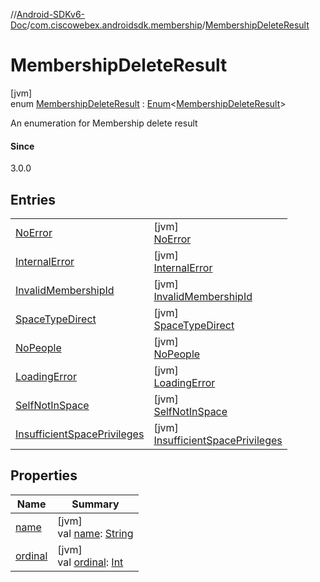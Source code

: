 //[Android-SDKv6-Doc](../../../index.md)/[com.ciscowebex.androidsdk.membership](../index.md)/[MembershipDeleteResult](index.md)

# MembershipDeleteResult

[jvm]\
enum [MembershipDeleteResult](index.md) : [Enum](https://kotlinlang.org/api/latest/jvm/stdlib/kotlin/-enum/index.html)&lt;[MembershipDeleteResult](index.md)&gt; 

An enumeration for Membership delete result

#### Since

3.0.0

## Entries

| | |
|---|---|
| [NoError](-no-error/index.md) | [jvm]<br>[NoError](-no-error/index.md) |
| [InternalError](-internal-error/index.md) | [jvm]<br>[InternalError](-internal-error/index.md) |
| [InvalidMembershipId](-invalid-membership-id/index.md) | [jvm]<br>[InvalidMembershipId](-invalid-membership-id/index.md) |
| [SpaceTypeDirect](-space-type-direct/index.md) | [jvm]<br>[SpaceTypeDirect](-space-type-direct/index.md) |
| [NoPeople](-no-people/index.md) | [jvm]<br>[NoPeople](-no-people/index.md) |
| [LoadingError](-loading-error/index.md) | [jvm]<br>[LoadingError](-loading-error/index.md) |
| [SelfNotInSpace](-self-not-in-space/index.md) | [jvm]<br>[SelfNotInSpace](-self-not-in-space/index.md) |
| [InsufficientSpacePrivileges](-insufficient-space-privileges/index.md) | [jvm]<br>[InsufficientSpacePrivileges](-insufficient-space-privileges/index.md) |

## Properties

| Name | Summary |
|---|---|
| [name](../../com.ciscowebex.androidsdk.team/-list-team-membership-result/-bad-request/index.md#-372974862%2FProperties%2F-411797461) | [jvm]<br>val [name](../../com.ciscowebex.androidsdk.team/-list-team-membership-result/-bad-request/index.md#-372974862%2FProperties%2F-411797461): [String](https://kotlinlang.org/api/latest/jvm/stdlib/kotlin/-string/index.html) |
| [ordinal](../../com.ciscowebex.androidsdk.team/-list-team-membership-result/-bad-request/index.md#-739389684%2FProperties%2F-411797461) | [jvm]<br>val [ordinal](../../com.ciscowebex.androidsdk.team/-list-team-membership-result/-bad-request/index.md#-739389684%2FProperties%2F-411797461): [Int](https://kotlinlang.org/api/latest/jvm/stdlib/kotlin/-int/index.html) |
